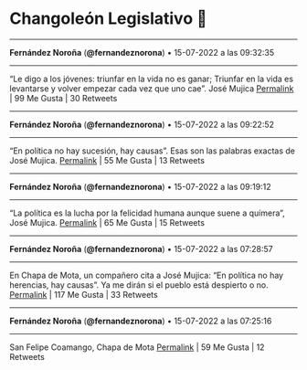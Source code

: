 # Changoleón Legislativo 🙈
*****
**Fernández Noroña** (**@fernandeznorona**) • 15-07-2022 a las 09:32:35
*****
“Le digo a los jóvenes: triunfar en la vida no es ganar; Triunfar en la vida es levantarse y volver empezar cada vez que uno cae”.   José Mujica
[Permalink](https://twitter.com/fernandeznorona/status/1547997568520466434) | 99 Me Gusta | 30 Retweets
*****
**Fernández Noroña** (**@fernandeznorona**) • 15-07-2022 a las 09:22:52
*****
“En política no hay sucesión, hay causas”. Esas son las palabras exactas de José Mujica.
[Permalink](https://twitter.com/fernandeznorona/status/1547995122213629961) | 55 Me Gusta | 13 Retweets
*****
**Fernández Noroña** (**@fernandeznorona**) • 15-07-2022 a las 09:19:12
*****
“La política es la lucha por la felicidad humana aunque suene a químera”, José Mujica.
[Permalink](https://twitter.com/fernandeznorona/status/1547994202377572354) | 65 Me Gusta | 15 Retweets
*****
**Fernández Noroña** (**@fernandeznorona**) • 15-07-2022 a las 07:28:57
*****
En Chapa de Mota, un compañero cita a José Mujica: “En política no hay herencias, hay causas”. Ya me dirán si el pueblo está despierto o no.
[Permalink](https://twitter.com/fernandeznorona/status/1547966456364552200) | 117 Me Gusta | 33 Retweets
*****
**Fernández Noroña** (**@fernandeznorona**) • 15-07-2022 a las 07:25:16
*****
San Felipe Coamango, Chapa de Mota
[Permalink](https://twitter.com/fernandeznorona/status/1547965528693624832) | 59 Me Gusta | 12 Retweets